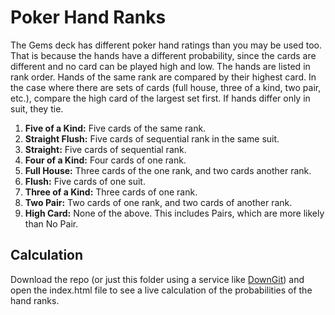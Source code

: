 Poker Hand Ranks
================

The Gems deck has different poker hand ratings than you may be used too. That is because the hands have a different probability, since the cards are different and no card can be played high and low. The hands are listed in rank order. Hands of the same rank are compared by their highest card. In the case where there are sets of cards (full house, three of a kind, two pair, etc.), compare the high card of the largest set first. If hands differ only in suit, they tie.

1. **Five of a Kind:** Five cards of the same rank.
2. **Straight Flush:** Five cards of sequential rank in the same suit.
3. **Straight:** Five cards of sequential rank.
4. **Four of a Kind:** Four cards of one rank.
5. **Full House:** Three cards of the one rank, and two cards another rank.
6. **Flush:** Five cards of one suit.
7. **Three of a Kind:** Three cards of one rank.
8. **Two Pair:** Two cards of one rank, and two cards of another rank.
9. **High Card:** None of the above. This includes Pairs, which are more likely than No Pair.

Calculation
-----------
Download the repo (or just this folder using a service like [DownGit](https://downgit.github.io/#/home)) and open the index.html file to see a live calculation of the probabilities of the hand ranks.
